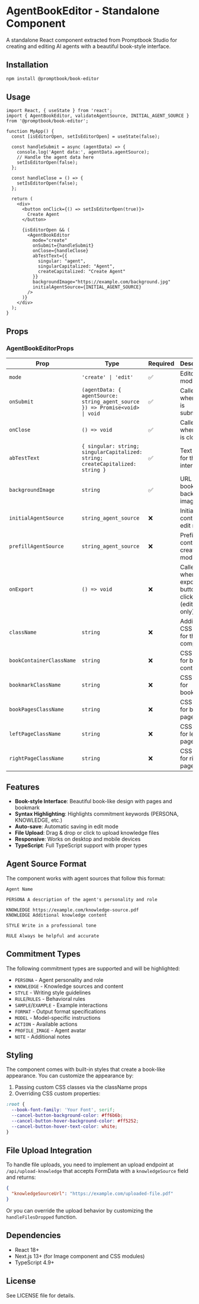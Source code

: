 # AgentBookEditor - Standalone Component

A standalone React component extracted from Promptbook Studio for creating and editing AI agents with a beautiful book-style interface.

## Installation

```bash
npm install @promptbook/book-editor
```

## Usage

```tsx
import React, { useState } from 'react';
import { AgentBookEditor, validateAgentSource, INITIAL_AGENT_SOURCE } from '@promptbook/book-editor';

function MyApp() {
  const [isEditorOpen, setIsEditorOpen] = useState(false);

  const handleSubmit = async (agentData) => {
    console.log('Agent data:', agentData.agentSource);
    // Handle the agent data here
    setIsEditorOpen(false);
  };

  const handleClose = () => {
    setIsEditorOpen(false);
  };

  return (
    <div>
      <button onClick={() => setIsEditorOpen(true)}>
        Create Agent
      </button>
      
      {isEditorOpen && (
        <AgentBookEditor
          mode="create"
          onSubmit={handleSubmit}
          onClose={handleClose}
          abTestText={{
            singular: "agent",
            singularCapitalized: "Agent",
            createCapitalized: "Create Agent"
          }}
          backgroundImage="https://example.com/background.jpg"
          initialAgentSource={INITIAL_AGENT_SOURCE}
        />
      )}
    </div>
  );
}
```

## Props

### AgentBookEditorProps

| Prop | Type | Required | Description |
|------|------|----------|-------------|
| `mode` | `'create' \| 'edit'` | ✅ | Editor mode |
| `onSubmit` | `(agentData: { agentSource: string_agent_source }) => Promise<void> \| void` | ✅ | Called when form is submitted |
| `onClose` | `() => void` | ✅ | Called when editor is closed |
| `abTestText` | `{ singular: string; singularCapitalized: string; createCapitalized: string }` | ✅ | Text labels for the interface |
| `backgroundImage` | `string` | ✅ | URL for the bookmark background image |
| `initialAgentSource` | `string_agent_source` | ❌ | Initial content for edit mode |
| `prefillAgentSource` | `string_agent_source` | ❌ | Prefill content for create mode |
| `onExport` | `() => void` | ❌ | Called when export button is clicked (edit mode only) |
| `className` | `string` | ❌ | Additional CSS class for the component |
| `bookContainerClassName` | `string` | ❌ | CSS class for book container |
| `bookmarkClassName` | `string` | ❌ | CSS class for bookmark |
| `bookPagesClassName` | `string` | ❌ | CSS class for book pages |
| `leftPageClassName` | `string` | ❌ | CSS class for left page |
| `rightPageClassName` | `string` | ❌ | CSS class for right page |

## Features

- **Book-style Interface**: Beautiful book-like design with pages and bookmark
- **Syntax Highlighting**: Highlights commitment keywords (PERSONA, KNOWLEDGE, etc.)
- **Auto-save**: Automatic saving in edit mode
- **File Upload**: Drag & drop or click to upload knowledge files
- **Responsive**: Works on desktop and mobile devices
- **TypeScript**: Full TypeScript support with proper types

## Agent Source Format

The component works with agent sources that follow this format:

```
Agent Name

PERSONA A description of the agent's personality and role

KNOWLEDGE https://example.com/knowledge-source.pdf
KNOWLEDGE Additional knowledge content

STYLE Write in a professional tone

RULE Always be helpful and accurate
```

## Commitment Types

The following commitment types are supported and will be highlighted:

- `PERSONA` - Agent personality and role
- `KNOWLEDGE` - Knowledge sources and content
- `STYLE` - Writing style guidelines
- `RULE`/`RULES` - Behavioral rules
- `SAMPLE`/`EXAMPLE` - Example interactions
- `FORMAT` - Output format specifications
- `MODEL` - Model-specific instructions
- `ACTION` - Available actions
- `PROFILE_IMAGE` - Agent avatar
- `NOTE` - Additional notes

## Styling

The component comes with built-in styles that create a book-like appearance. You can customize the appearance by:

1. Passing custom CSS classes via the className props
2. Overriding CSS custom properties:

```css
:root {
  --book-font-family: 'Your Font', serif;
  --cancel-button-background-color: #ff6b6b;
  --cancel-button-hover-background-color: #ff5252;
  --cancel-button-hover-text-color: white;
}
```

## File Upload Integration

To handle file uploads, you need to implement an upload endpoint at `/api/upload-knowledge` that accepts FormData with a `knowledgeSource` field and returns:

```json
{
  "knowledgeSourceUrl": "https://example.com/uploaded-file.pdf"
}
```

Or you can override the upload behavior by customizing the `handleFilesDropped` function.

## Dependencies

- React 18+
- Next.js 13+ (for Image component and CSS modules)
- TypeScript 4.9+

## License

See LICENSE file for details.
